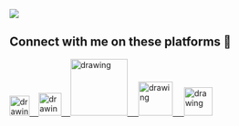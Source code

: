 ![](https://github.com/naiborhujosua/naiborhujosua/blob/master/GaussianProcessPosteriorPredictive_ManimCE_v0.9.0.gif)
## Connect with me on these platforms 👋

<a href="https://medium.com/@naiborhujosua"><img src="https://res.cloudinary.com/importdata/image/upload/v1595012354/medium_mono_hoz0z5.png" alt="drawing" width="35"/>&nbsp;&nbsp;&nbsp;&nbsp;<a href="https://twitter.com/naiborhu_josua"><img src="https://res.cloudinary.com/importdata/image/upload/v1595012924/Twitter_Logo_Blue_gbtagu.png" alt="drawing" width="40"/>&nbsp;&nbsp;&nbsp;&nbsp;<a href="https://www.linkedin.com/in/josuanaiborhu/"><img src="https://res.cloudinary.com/importdata/image/upload/v1595012354/linkedin_t9qiwy.png" alt="drawing" width="100"/> &nbsp;&nbsp;&nbsp;&nbsp;<a href="https://www.kaggle.com/naiborhujosua"><img src="https://res.cloudinary.com/importdata/image/upload/v1595012924/kaggle_ksaktb.png" alt="drawing" width="60"/>&nbsp;&nbsp;&nbsp;&nbsp;<a href="https://www.freecodecamp.org/news/author/naiborhu_josua/">
<img src="https://user-images.githubusercontent.com/13548560/196832514-13d11f55-ca62-46ea-975d-a607e62e2acb.png" alt="drawing" width="50"/>

 




